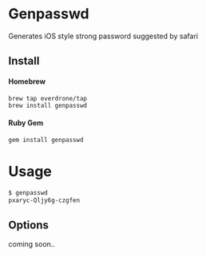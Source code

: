 # Genpasswd

Generates iOS style strong password suggested by safari

## Install

#### Homebrew

```
brew tap everdrone/tap
brew install genpasswd
```

#### Ruby Gem

```
gem install genpasswd
```

# Usage

```bash
$ genpasswd
pxaryc-Qljy6g-czgfen
```

## Options

coming soon..
